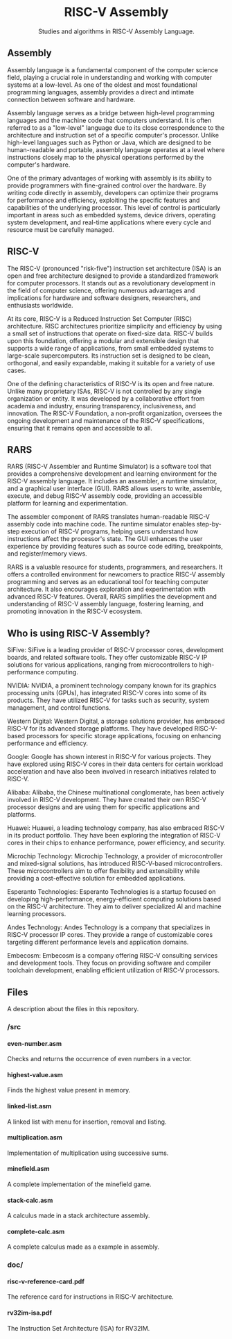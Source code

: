 <div align="center">
  <h1>RISC-V Assembly</h1>
  <p>Studies and algorithms in RISC-V Assembly Language.<p>
</div>

## Assembly

Assembly language is a fundamental component of the computer science field, playing a crucial role in understanding and working with computer systems at a low-level. As one of the oldest and most foundational programming languages, assembly provides a direct and intimate connection between software and hardware.

Assembly language serves as a bridge between high-level programming languages and the machine code that computers understand. It is often referred to as a "low-level" language due to its close correspondence to the architecture and instruction set of a specific computer's processor. Unlike high-level languages such as Python or Java, which are designed to be human-readable and portable, assembly language operates at a level where instructions closely map to the physical operations performed by the computer's hardware.

One of the primary advantages of working with assembly is its ability to provide programmers with fine-grained control over the hardware. By writing code directly in assembly, developers can optimize their programs for performance and efficiency, exploiting the specific features and capabilities of the underlying processor. This level of control is particularly important in areas such as embedded systems, device drivers, operating system development, and real-time applications where every cycle and resource must be carefully managed.

## RISC-V

The RISC-V (pronounced "risk-five") instruction set architecture (ISA) is an open and free architecture designed to provide a standardized framework for computer processors. It stands out as a revolutionary development in the field of computer science, offering numerous advantages and implications for hardware and software designers, researchers, and enthusiasts worldwide.

At its core, RISC-V is a Reduced Instruction Set Computer (RISC) architecture. RISC architectures prioritize simplicity and efficiency by using a small set of instructions that operate on fixed-size data. RISC-V builds upon this foundation, offering a modular and extensible design that supports a wide range of applications, from small embedded systems to large-scale supercomputers. Its instruction set is designed to be clean, orthogonal, and easily expandable, making it suitable for a variety of use cases.

One of the defining characteristics of RISC-V is its open and free nature. Unlike many proprietary ISAs, RISC-V is not controlled by any single organization or entity. It was developed by a collaborative effort from academia and industry, ensuring transparency, inclusiveness, and innovation. The RISC-V Foundation, a non-profit organization, oversees the ongoing development and maintenance of the RISC-V specifications, ensuring that it remains open and accessible to all.

## RARS

RARS (RISC-V Assembler and Runtime Simulator) is a software tool that provides a comprehensive development and learning environment for the RISC-V assembly language. It includes an assembler, a runtime simulator, and a graphical user interface (GUI). RARS allows users to write, assemble, execute, and debug RISC-V assembly code, providing an accessible platform for learning and experimentation.

The assembler component of RARS translates human-readable RISC-V assembly code into machine code. The runtime simulator enables step-by-step execution of RISC-V programs, helping users understand how instructions affect the processor's state. The GUI enhances the user experience by providing features such as source code editing, breakpoints, and register/memory views.

RARS is a valuable resource for students, programmers, and researchers. It offers a controlled environment for newcomers to practice RISC-V assembly programming and serves as an educational tool for teaching computer architecture. It also encourages exploration and experimentation with advanced RISC-V features. Overall, RARS simplifies the development and understanding of RISC-V assembly language, fostering learning, and promoting innovation in the RISC-V ecosystem.

## Who is using RISC-V Assembly?

SiFive: SiFive is a leading provider of RISC-V processor cores, development boards, and related software tools. They offer customizable RISC-V IP solutions for various applications, ranging from microcontrollers to high-performance computing.

NVIDIA: NVIDIA, a prominent technology company known for its graphics processing units (GPUs), has integrated RISC-V cores into some of its products. They have utilized RISC-V for tasks such as security, system management, and control functions.

Western Digital: Western Digital, a storage solutions provider, has embraced RISC-V for its advanced storage platforms. They have developed RISC-V-based processors for specific storage applications, focusing on enhancing performance and efficiency.

Google: Google has shown interest in RISC-V for various projects. They have explored using RISC-V cores in their data centers for certain workload acceleration and have also been involved in research initiatives related to RISC-V.

Alibaba: Alibaba, the Chinese multinational conglomerate, has been actively involved in RISC-V development. They have created their own RISC-V processor designs and are using them for specific applications and platforms.

Huawei: Huawei, a leading technology company, has also embraced RISC-V in its product portfolio. They have been exploring the integration of RISC-V cores in their chips to enhance performance, power efficiency, and security.

Microchip Technology: Microchip Technology, a provider of microcontroller and mixed-signal solutions, has introduced RISC-V-based microcontrollers. These microcontrollers aim to offer flexibility and extensibility while providing a cost-effective solution for embedded applications.

Esperanto Technologies: Esperanto Technologies is a startup focused on developing high-performance, energy-efficient computing solutions based on the RISC-V architecture. They aim to deliver specialized AI and machine learning processors.

Andes Technology: Andes Technology is a company that specializes in RISC-V processor IP cores. They provide a range of customizable cores targeting different performance levels and application domains.

Embecosm: Embecosm is a company offering RISC-V consulting services and development tools. They focus on providing software and compiler toolchain development, enabling efficient utilization of RISC-V processors.

## Files

A description about the files in this repository.

### /src

#### even-number.asm

Checks and returns the occurrence of even numbers in a vector.

#### highest-value.asm

Finds the highest value present in memory.

#### linked-list.asm

A linked list with menu for insertion, removal and listing.

#### multiplication.asm

Implementation of multiplication using successive sums.

#### minefield.asm

A complete implementation of the minefield game.

#### stack-calc.asm

A calculus made in a stack architecture assembly.

#### complete-calc.asm

A complete calculus made as a example in assembly.

### doc/

#### risc-v-reference-card.pdf

The reference card for instructions in RISC-V architecture.

#### rv32im-isa.pdf

The Instruction Set Architecture (ISA) for RV32IM.
